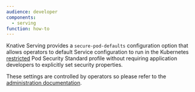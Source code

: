 ```yaml
---
audience: developer
components:
  - serving
function: how-to
---
```


Knative Serving provides a `secure-pod-defaults` configuration option that  allows operators to default Service configuration to run in the Kubernetes [restricted](https://kubernetes.io/docs/concepts/security/pod-security-standards/#restricted) Pod Security Standard profile without requiring application developers to explicitly set security properties. 

These settings are controlled by operators so please refer to the [administration documentation](../../configuration/secure-pod-defaults).


